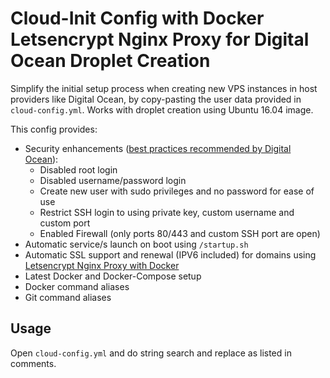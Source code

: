 # Cloud-Init Config with Docker Letsencrypt Nginx Proxy for Digital Ocean Droplet Creation

Simplify the initial setup process when creating new VPS instances in host providers like Digital Ocean, by copy-pasting the user data provided in `cloud-config.yml`. 
Works with droplet creation using Ubuntu 16.04 image.

This config provides:
- Security enhancements ([best practices recommended by Digital Ocean](https://www.digitalocean.com/community/tutorials/how-to-use-cloud-config-for-your-initial-server-setup)):
    - Disabled root login
    - Disabled username/password login
    - Create new user with sudo privileges and no password for ease of use
    - Restrict SSH login to using private key, custom username and custom port
    - Enabled Firewall (only ports 80/443 and custom SSH port are open)
- Automatic service/s launch on boot using `/startup.sh`
- Automatic SSL support and renewal (IPV6 included) for domains using [Letsencrypt Nginx Proxy with Docker](https://github.com/ecoinomist/docker-letsencrypt-nginx-proxy)
- Latest Docker and Docker-Compose setup
- Docker command aliases
- Git command aliases

## Usage

Open `cloud-config.yml` and do string search and replace as listed in comments.

